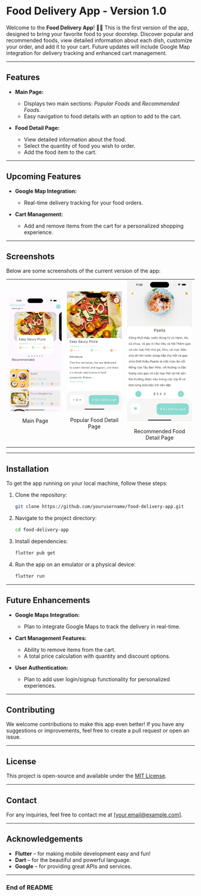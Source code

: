 # Food Delivery App - Version 1.0

Welcome to the **Food Delivery App**! 🍔🍕 This is the first version of the app, designed to bring your favorite food to your doorstep. Discover popular and recommended foods, view detailed information about each dish, customize your order, and add it to your cart. Future updates will include Google Map integration for delivery tracking and enhanced cart management.

---

## Features

- **Main Page:**
    - Displays two main sections: *Popular Foods* and *Recommended Foods*.
    - Easy navigation to food details with an option to add to the cart.

- **Food Detail Page:**
    - View detailed information about the food.
    - Select the quantity of food you wish to order.
    - Add the food item to the cart.

---

## Upcoming Features

- **Google Map Integration:**
    - Real-time delivery tracking for your food orders.

- **Cart Management:**
    - Add and remove items from the cart for a personalized shopping experience.

---

## Screenshots

Below are some screenshots of the current version of the app:

<table>
  <tr>
    <td>
      <img src="assets/image/1.png" alt="Main Page - Popular Foods" width="200">
      <p align="center">Main Page</p>
    </td>
    <td>
      <img src="assets/image/2.png" alt="Popular Food Detail Page" width="200">
      <p align="center">Popular Food Detail Page</p>
    </td>
    <td>
      <img src="assets/image/3.png" alt="Recommended Food Detail Page" width="200">
      <p align="center">Recommended Food Detail Page</p>
    </td>
  </tr>
</table>



---

## Installation

To get the app running on your local machine, follow these steps:

1. Clone the repository:
    ```bash
    git clone https://github.com/yourusername/food-delivery-app.git
    ```

2. Navigate to the project directory:
    ```bash
    cd food-delivery-app
    ```

3. Install dependencies:
    ```bash
    flutter pub get
    ```

4. Run the app on an emulator or a physical device:
    ```bash
    flutter run
    ```

---

## Future Enhancements

- **Google Maps Integration:**
    - Plan to integrate Google Maps to track the delivery in real-time.

- **Cart Management Features:**
    - Ability to remove items from the cart.
    - A total price calculation with quantity and discount options.

- **User Authentication:**
    - Plan to add user login/signup functionality for personalized experiences.

---

## Contributing

We welcome contributions to make this app even better! If you have any suggestions or improvements, feel free to create a pull request or open an issue.

---

## License

This project is open-source and available under the [MIT License](LICENSE).

---

## Contact

For any inquiries, feel free to contact me at [your.email@example.com].

---

## Acknowledgements

- **Flutter** – for making mobile development easy and fun!
- **Dart** – for the beautiful and powerful language.
- **Google** – for providing great APIs and services.

---

### End of README
